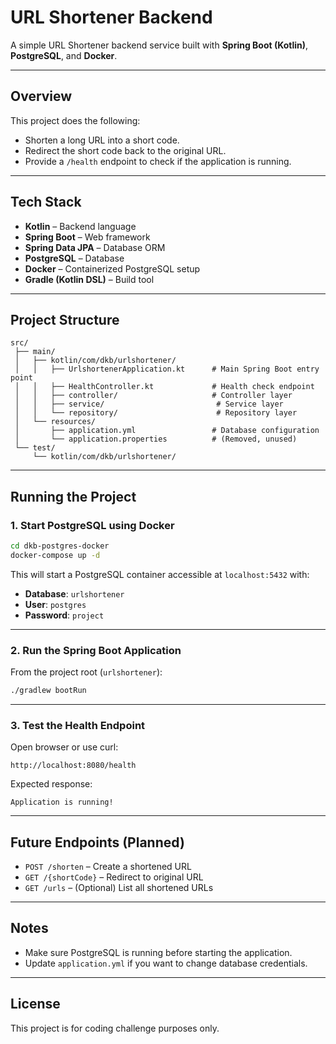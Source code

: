 # URL Shortener Backend

A simple URL Shortener backend service built with **Spring Boot (Kotlin)**, **PostgreSQL**, and **Docker**.

---

## Overview

This project does the following:
- Shorten a long URL into a short code.
- Redirect the short code back to the original URL.
- Provide a `/health` endpoint to check if the application is running.

---

## Tech Stack

- **Kotlin** – Backend language
- **Spring Boot** – Web framework
- **Spring Data JPA** – Database ORM
- **PostgreSQL** – Database
- **Docker** – Containerized PostgreSQL setup
- **Gradle (Kotlin DSL)** – Build tool

---

## Project Structure

```
src/
 ├── main/
 │   ├── kotlin/com/dkb/urlshortener/
 │   │   ├── UrlshortenerApplication.kt      # Main Spring Boot entry point
 │   │   ├── HealthController.kt             # Health check endpoint
 │   │   ├── controller/                     # Controller layer
 │   │   ├── service/                         # Service layer
 │   │   └── repository/                      # Repository layer
 │   └── resources/
 │       ├── application.yml                 # Database configuration
 │       └── application.properties          # (Removed, unused)
 └── test/
     └── kotlin/com/dkb/urlshortener/
```

---

## Running the Project

### 1. Start PostgreSQL using Docker

```bash
cd dkb-postgres-docker
docker-compose up -d
```

This will start a PostgreSQL container accessible at `localhost:5432` with:
- **Database**: `urlshortener`
- **User**: `postgres`
- **Password**: `project`

---

### 2. Run the Spring Boot Application

From the project root (`urlshortener`):

```bash
./gradlew bootRun
```

---

### 3. Test the Health Endpoint

Open browser or use curl:

```
http://localhost:8080/health
```

Expected response:
```
Application is running!
```

---

## Future Endpoints (Planned)

- `POST /shorten` – Create a shortened URL
- `GET /{shortCode}` – Redirect to original URL
- `GET /urls` – (Optional) List all shortened URLs

---

## Notes

- Make sure PostgreSQL is running before starting the application.
- Update `application.yml` if you want to change database credentials.

---

## License

This project is for coding challenge purposes only.
